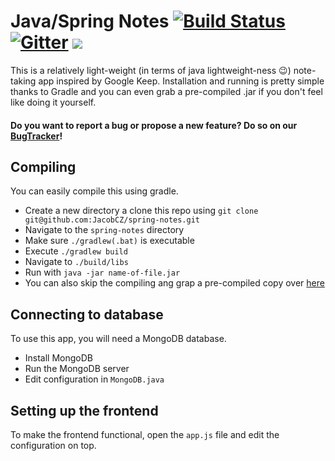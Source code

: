 Java/Spring Notes [![Build Status](https://travis-ci.org/JacobCZ/spring-notes.svg?branch=master)](https://travis-ci.org/JacobCZ/spring-notes) [![Gitter](https://badges.gitter.im/JacobCZ/spring-notes.svg)](https://gitter.im/JacobCZ/spring-notes?utm_source=badge&utm_medium=badge&utm_campaign=pr-badge) ![](https://reposs.herokuapp.com/?path=JacobCZ/spring-notes&style=flat)
=================
This is a relatively light-weight (in terms of java lightweight-ness :wink:) note-taking app inspired
by Google Keep. Installation and running is pretty simple thanks to Gradle and you can even grab a
pre-compiled .jar if you don't feel like doing it yourself.

#### Do you want to report a bug or propose a new feature? Do so on our [BugTracker](https://sycha-design.myjetbrains.com/youtrack/issues/SN)!

## Compiling
You can easily compile this using gradle.
 - Create a new directory a clone this repo using ```git clone git@github.com:JacobCZ/spring-notes.git```
 - Navigate to the ```spring-notes``` directory
 - Make sure ```./gradlew(.bat)``` is executable
 - Execute ```./gradlew build```
 - Navigate to ```./build/libs```
 - Run with ```java -jar name-of-file.jar```
 - You can also skip the compiling ang grap a pre-compiled copy over [here](https://github.com/JacobCZ/spring-notes/releases)

## Connecting to database
To use this app, you will need a MongoDB database.
 - Install MongoDB
 - Run the MongoDB server
 - Edit configuration in ```MongoDB.java```

## Setting up the frontend
To make the frontend functional, open the ```app.js``` file and edit the configuration on top.
